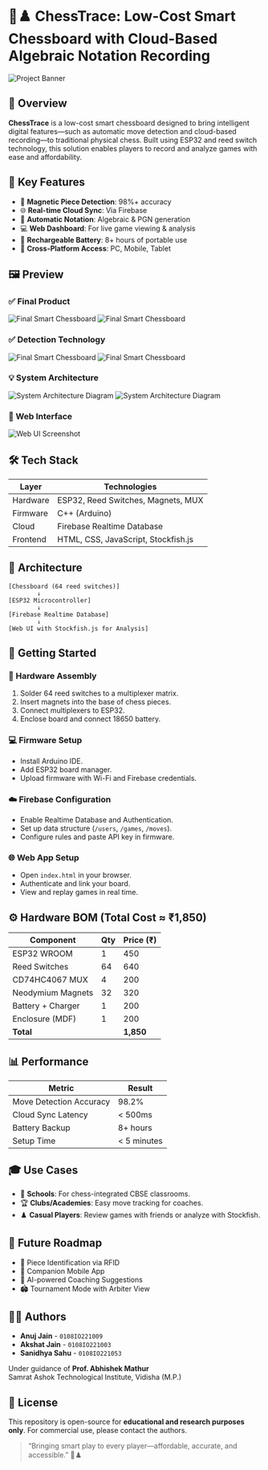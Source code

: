 # 🧠♟️ ChessTrace: Low-Cost Smart Chessboard with Cloud-Based Algebraic Notation Recording

![Project Banner](/assets/chess-trace-banner.png)

## 📌 Overview

**ChessTrace** is a low-cost smart chessboard designed to bring intelligent digital features—such as automatic move detection and cloud-based recording—to traditional physical chess. Built using ESP32 and reed switch technology, this solution enables players to record and analyze games with ease and affordability.

## 🎯 Key Features

- 🧲 **Magnetic Piece Detection**: 98%+ accuracy
- 🌐 **Real-time Cloud Sync**: Via Firebase
- 📜 **Automatic Notation**: Algebraic & PGN generation
- 💻 **Web Dashboard**: For live game viewing & analysis
- 🔋 **Rechargeable Battery**: 8+ hours of portable use
- 📱 **Cross-Platform Access**: PC, Mobile, Tablet

## 🖼️ Preview

### ✅ Final Product
![Final Smart Chessboard](/assets/product.png)
![Final Smart Chessboard](/assets/product-2.png)

### ✅ Detection Technology
![Final Smart Chessboard](/assets/detection_technologies.png)
![Final Smart Chessboard](/assets/detection_technologies_back.png)

### 💡 System Architecture
![System Architecture Diagram](/assets/solution_architecture_dia.jpeg)
![System Architecture Diagram](/assets/solution_architecture.jpeg)

### 🔎 Web Interface
![Web UI Screenshot](/assets/UX_UI.jpg)

## 🛠️ Tech Stack

| Layer      | Technologies                         |
|------------|--------------------------------------|
| Hardware   | ESP32, Reed Switches, Magnets, MUX   |
| Firmware   | C++ (Arduino)                        |
| Cloud      | Firebase Realtime Database           |
| Frontend   | HTML, CSS, JavaScript, Stockfish.js  |

## 🧱 Architecture

```
[Chessboard (64 reed switches)]
        ↓
[ESP32 Microcontroller]
        ↓
[Firebase Realtime Database]
        ↓
[Web UI with Stockfish.js for Analysis]
```

## 🚀 Getting Started

### 🔧 Hardware Assembly

1. Solder 64 reed switches to a multiplexer matrix.
2. Insert magnets into the base of chess pieces.
3. Connect multiplexers to ESP32.
4. Enclose board and connect 18650 battery.

### 💻 Firmware Setup

- Install Arduino IDE.
- Add ESP32 board manager.
- Upload firmware with Wi-Fi and Firebase credentials.

### ☁️ Firebase Configuration

- Enable Realtime Database and Authentication.
- Set up data structure (`/users`, `/games`, `/moves`).
- Configure rules and paste API key in firmware.

### 🌐 Web App Setup

- Open `index.html` in your browser.
- Authenticate and link your board.
- View and replay games in real time.

## ⚙️ Hardware BOM (Total Cost ≈ ₹1,850)

| Component         | Qty | Price (₹) |
|-------------------|-----|-----------|
| ESP32 WROOM       | 1   | 450       |
| Reed Switches     | 64  | 640       |
| CD74HC4067 MUX    | 4   | 200       |
| Neodymium Magnets | 32  | 320       |
| Battery + Charger | 1   | 200       |
| Enclosure (MDF)   | 1   | 200       |
| **Total**         |     | **1,850** |

## 📊 Performance

| Metric                  | Result      |
|-------------------------|-------------|
| Move Detection Accuracy | 98.2%       |
| Cloud Sync Latency      | < 500ms     |
| Battery Backup          | 8+ hours    |
| Setup Time              | < 5 minutes |

## 🎓 Use Cases

- 🏫 **Schools**: For chess-integrated CBSE classrooms.
- 🏆 **Clubs/Academies**: Easy move tracking for coaches.
- ♟️ **Casual Players**: Review games with friends or analyze with Stockfish.

## 🔮 Future Roadmap

- 📌 Piece Identification via RFID
- 📱 Companion Mobile App
- 🤖 AI-powered Coaching Suggestions
- 🏟️ Tournament Mode with Arbiter View

## 👨‍💻 Authors

- **Anuj Jain** - `0108IO221009`
- **Akshat Jain** - `0108IO221003`
- **Sanidhya Sahu** - `0108IO221053`

Under guidance of **Prof. Abhishek Mathur**  
Samrat Ashok Technological Institute, Vidisha (M.P.)

## 📝 License

This repository is open-source for **educational and research purposes only**. For commercial use, please contact the authors.

> “Bringing smart play to every player—affordable, accurate, and accessible.” 🧠♟️
